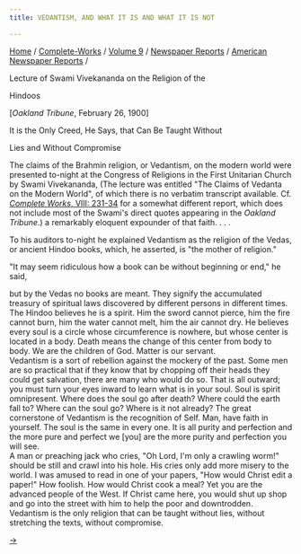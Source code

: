 ```yaml
---
title: VEDANTISM, AND WHAT IT IS AND WHAT IT IS NOT

---
```



[Home](../../../../index.htm) /
[Complete-Works](../../../complete_works.htm) / [Volume
9](../../volume_9_contents.htm) / [Newspaper
Reports](../newspaper_reports_contents.htm) / [American Newspaper
Reports](american_newspaper_contents.htm) /



Lecture of Swami Vivekananda on the Religion of the

Hindoos

\[*Oakland Tribune*, February 26, 1900\]

It is the Only Creed, He Says, that Can Be Taught Without

Lies and Without Compromise

The claims of the Brahmin religion, or Vedantism, on the modern world
were presented to-night at the Congress of Religions in the First
Unitarian Church by Swami Vivekananda, (The lecture was entitled "The
Claims of Vedanta on the Modern World", of which there is no verbatim
transcript available. Cf. [*Complete Works*, VIII:
231-34](../../../volume_8/notes_of_class_talks_and_lectures/the_claims_of_vedanta.htm)
for a somewhat different report, which does not include most of the
Swami's direct quotes appearing in the *Oakland Tribune*.) a remarkably
eloquent expounder of that faith. . . .

To his auditors to-night he explained Vedantism as the religion of the
Vedas, or ancient Hindoo books, which, he asserted, is "the mother of
religion."

"It may seem ridiculous how a book can be without beginning or end," he
said,

but by the Vedas no books are meant. They signify the accumulated
treasury of spiritual laws discovered by different persons in different
times. The Hindoo believes he is a spirit. Him the sword cannot pierce,
him the fire cannot burn, him the water cannot melt, him the air cannot
dry. He believes every soul is a circle whose circumference is nowhere,
but whose center is located in a body. Death means the change of this
center from body to body. We are the children of God. Matter is our
servant.  
Vedantism is a sort of rebellion against the mockery of the past. Some
men are so practical that if they know that by chopping off their heads
they could get salvation, there are many who would do so. That is all
outward; you must turn your eyes inward to learn what is in your soul.
Soul is spirit omnipresent. Where does the soul go after death? Where
could the earth fall to? Where can the soul go? Where is it not already?
The great cornerstone of Vedantism is the recognition of Self. Man, have
faith in yourself. The soul is the same in every one. It is all purity
and perfection and the more pure and perfect we \[you\] are the more
purity and perfection you will see.  
A man or preaching jack who cries, "Oh Lord, I'm only a crawling worm!"
should be still and crawl into his hole. His cries only add more misery
to the world. I was amused to read in one of your papers, "How would
Christ edit a paper!" How foolish. How would Christ cook a meal? Yet you
are the advanced people of the West. If Christ came here, you would shut
up shop and go into the street with him to help the poor and
downtrodden. Vedantism is the only religion that can be taught without
lies, without stretching the texts, without compromise.  

[→](58_the_alameda_encinal_apr_5_1900.htm)


